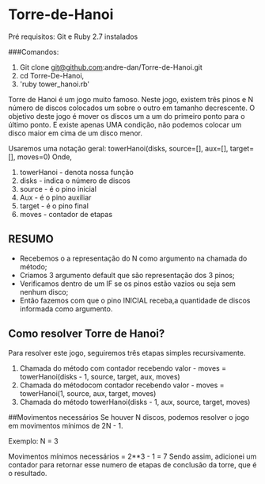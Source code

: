 # Torre-de-Hanoi

Pré requisitos:
Git e Ruby 2.7 instalados

###Comandos:
1. Git clone git@github.com:andre-dan/Torre-de-Hanoi.git
2. cd Torre-De-Hanoi,
3. 'ruby tower_hanoi.rb'

Torre de Hanoi é um jogo muito famoso. Neste jogo, existem três pinos e N número de discos colocados um sobre o outro em tamanho decrescente.
O objetivo deste jogo é mover os discos um a um do primeiro ponto para o último ponto. E existe apenas UMA condição, não podemos colocar um disco maior em cima de um disco menor.

Usaremos uma notação geral:
 towerHanoi(disks, source=[], aux=[], target=[], moves=0)
Onde,
1. towerHanoi -  denota nossa função
2. disks - indica o número de discos
3. source - é o pino inicial
4. Aux - é o pino auxiliar
5. target - é o pino final
6. moves - contador de etapas

## RESUMO
- Recebemos o a representação do N como argumento na chamada do método;
- Criamos 3 argumento default que são representação dos 3 pinos;
- Verificamos dentro de um IF se os pinos estão vazios ou seja sem nenhum disco;
- Então fazemos com que o pino INICIAL receba,a quantidade de discos informada como argumento.


## Como resolver Torre de Hanoi?
Para resolver este jogo, seguiremos três etapas simples recursivamente.
1. Chamada do método com contador recebendo valor -  moves = towerHanoi(disks - 1, source, target, aux, moves)
2. Chamada do métodocom contador recebendo valor -   moves = towerHanoi(1, source, aux, target, moves)
3. Chamada do método                                         towerHanoi(disks - 1, aux, source, target, moves)

##Movimentos necessários
Se houver N discos, podemos resolver o jogo em movimentos mínimos de 2N - 1.

Exemplo: N = 3

Movimentos mínimos necessários = 2**3 - 1 = 7
Sendo assim, adicionei um contador para retornar esse numero de etapas de conclusão da torre, que é o resultado.


